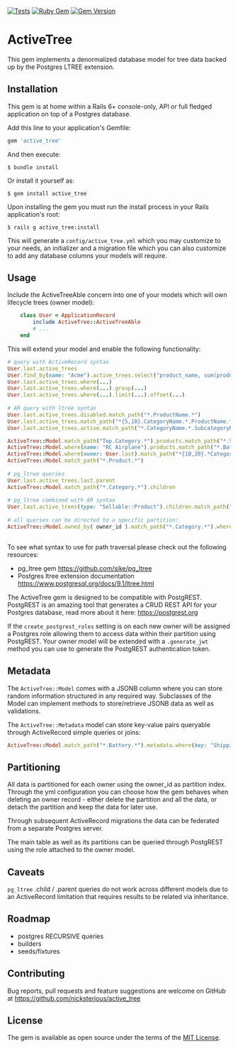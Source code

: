 [![Tests](https://github.com/nicksterious/active_tree/actions/workflows/ci.yml/badge.svg)](https://github.com/nicksterious/active_tree/actions/workflows/ci.yml) [![Ruby Gem](https://github.com/nicksterious/active_tree/actions/workflows/rubygems.yml/badge.svg)](https://github.com/nicksterious/active_tree/actions/workflows/rubygems.yml) [![Gem Version](https://badge.fury.io/rb/active_tree.svg)](https://badge.fury.io/rb/active_tree) 

# ActiveTree

This gem implements a denormalized database model for tree data backed up by the Postgres LTREE extension.

## Installation

This gem is at home within a Rails 6+ console-only, API or full fledged application on top of a Postgres database.

Add this line to your application's Gemfile:

```ruby
gem 'active_tree'
```

And then execute:

    $ bundle install

Or install it yourself as:

    $ gem install active_tree
    
Upon installing the gem you must run the install process in your Rails application's root:

    $ rails g active_tree:install
    
This will generate a `config/active_tree.yml` which you may customize to your needs, an initializer and a migration file which you can also customize to add any database columns your models will require.

## Usage

Include the ActiveTreeAble concern into one of your models which will own lifecycle trees (owner model):

```ruby
    class User < ApplicationRecord
        include ActiveTree::ActiveTreeAble
        # ...
    end
```

This will extend your model and enable the following functionality:

```ruby
# query with ActiveRecord syntax
User.last.active_trees
User.find_by(name: "Acme").active_trees.select("product_name, sum(product_price) as total_price").group(:product_name)
User.last.active_trees.where(...)
User.last.active_trees.where(...).group(...)
User.last.active_trees.where(...).limit(...).offset(...)
    
# AR query with ltree syntax
User.last.active_trees.disabled.match_path("*.ProductName.*")
User.last.active_trees.match_path("*{5,10}.CategoryName.*.ProductName.*")
User.last.active_trees.active.match_path("*.CategoryName.*.SubcategoryName.*.ProductName.*").where( product_price: [100..150]).sum(:product_price)

ActiveTree::Model.match_path("Top.Category.*").products.match_path("*.Scooter*").where( product_price: [ 1000..10000 ]).average(:product_price)
ActiveTree::Model.where(name: "RC Airplane").products.match_path("*.Battery.*").sum(:product_price)
ActiveTree::Model.where(owner: User.last).match_path("*{10,20}.*Category.*")
ActiveTree::Model.match_path("*.Product.*")
        
# pg_ltree queries
User.last.active_trees.last.parent
ActiveTree::Model.match_path("*.Category.*").children
    
# pg_ltree combined with AR syntax
User.last.active_trees(type: "Sellable::Product").children.match_path("*.Battery").children
    
# all queries can be directed to a specific partition:
ActiveTree::Model.owned_by( owner_id ).match_path("*.Category.*").where(currency: "USD").products.sum(:product_price)
    
```

To see what syntax to use for path traversal please check out the following resources:
* pg_ltree gem https://github.com/sjke/pg_ltree
* Postgres ltree extension documentation https://www.postgresql.org/docs/9.1/ltree.html

The ActiveTree gem is designed to be compatible with PostgREST. PostgREST is an amazing tool that generates a CRUD REST API for your Postgres database, read more about it here: https://postgrest.org

If the `create_postgrest_roles` setting is on each new owner will be assigned a Postgres role allowing them to access data within their partition using PostgREST. Your owner model will be extended with a `.generate_jwt` method you can use to generate the PostgREST authentication token.

## Metadata

The `ActiveTree::Model` comes with a JSONB column where you can store random information structured in any required way. Subclasses of the Model can implement methods to store/retrieve JSONB data as well as validations.

The `ActiveTree::Metadata` model can store key-value pairs queryable through ActiveRecord simple queries or joins:

```ruby
ActiveTree::Model.match_path("*.Battery.*").metadata.where(key: "Shipping weight").sum(:value)
```

## Partitioning

All data is partitioned for each owner using the owner_id as partition index. Through the yml configuration you can choose how the gem behaves when deleting an owner record - either delete the partition and all the data, or detach the partition and keep the data for later use.

Through subsequent ActiveRecord migrations the data can be federated from a separate Postgres server. 

The main table as well as its partitions can be queried through PostgREST using the role attached to the owner model.

## Caveats

`pg_ltree` .child / .parent queries do not work across different models due to an ActiveRecord limitation that requires results to be related via inheritance. 

## Roadmap

* postgres RECURSIVE queries
* builders
* seeds/fixtures


## Contributing

Bug reports, pull requests and feature suggestions are welcome on GitHub at https://github.com/nicksterious/active_tree

## License

The gem is available as open source under the terms of the [MIT License](https://opensource.org/licenses/MIT).

